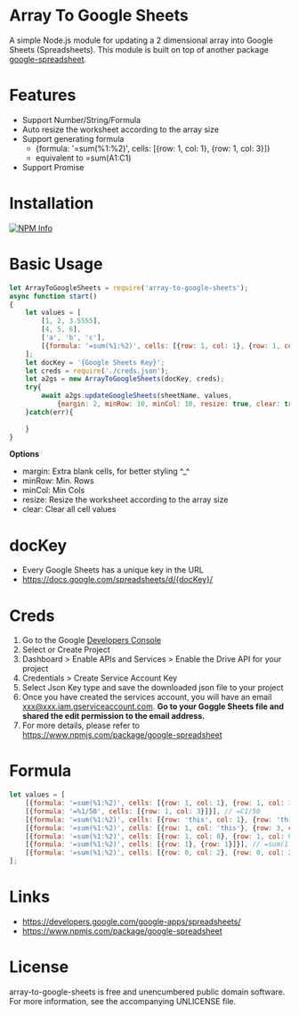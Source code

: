 # Array To Google Sheets #

A simple Node.js module for updating a 2 dimensional array into Google Sheets (Spreadsheets).
This module is built on top of another package [google-spreadsheet](https://www.npmjs.com/package/google-spreadsheet). 

# Features

- Support Number/String/Formula
- Auto resize the worksheet according to the array size
- Support generating formula
  - {formula: '=sum(%1:%2)', cells: [{row: 1, col: 1}, {row: 1, col: 3}]}
  - equivalent to =sum(A1:C1)
- Support Promise
                
# Installation

[![NPM Info](https://nodei.co/npm/array-to-google-sheets.png?downloads=true&downloadRank=true&stars=true)](https://www.npmjs.org/package/array-to-google-sheets)

# Basic Usage

```javascript
let ArrayToGoogleSheets = require('array-to-google-sheets');
async function start()
{
    let values = [
        [1, 2, 3.5555],
        [4, 5, 6],
        ['a', 'b', 'c'],
        [{formula: '=sum(%1:%2)', cells: [{row: 1, col: 1}, {row: 1, col: 3}]}], // =sum(A1:C1)
    ];
    let docKey = '{Google Sheets Key}';
    let creds = require('./creds.json');
    let a2gs = new ArrayToGoogleSheets(docKey, creds);
    try{
        await a2gs.updateGoogleSheets(sheetName, values, 
            {margin: 2, minRow: 10, minCol: 10, resize: true, clear: true});
    }catch(err){
        
    }
}
```

__Options__
- margin: Extra blank cells, for better styling ^_^
- minRow: Min. Rows
- minCol: Min Cols
- resize: Resize the worksheet according to the array size
- clear: Clear all cell values

# docKey 

- Every Google Sheets has a unique key in the URL
- https://docs.google.com/spreadsheets/d/{docKey}/

# Creds

1. Go to the Google [Developers Console](https://console.developers.google.com/cloud-resource-manager)
2. Select or Create Project
3. Dashboard > Enable APIs and Services > Enable the Drive API for your project
4. Credentials > Create Service Account Key
5. Select Json Key type and save the downloaded json file to your project
6. Once you have created the services account, you will have an email xxx@xxx.iam.gserviceaccount.com. **Go to your Goggle Sheets file and shared the edit permission to the email address.**
2. For more details, please refer to https://www.npmjs.com/package/google-spreadsheet

# Formula 

```javascript
let values = [
    [{formula: '=sum(%1:%2)', cells: [{row: 1, col: 1}, {row: 1, col: 3}]}], // =sum(A1:C1)
    [{formula: '=%1/50', cells: [{row: 1, col: 3}]}], // =C1/50
    [{formula: '=sum(%1:%2)', cells: [{row: 'this', col: 1}, {row: 'this', col: 3}]}], // =sum(A3:C3)
    [{formula: '=sum(%1:%2)', cells: [{row: 1, col: 'this'}, {row: 3, col: 'this'}]}], // =sum(A1:A3);
    [{formula: '=sum(%1:%2)', cells: [{row: 1, col: 0}, {row: 1, col: 0}]}], // =sum(1:1);
    [{formula: '=sum(%1:%2)', cells: [{row: 1}, {row: 1}]}], // =sum(1:1);
    [{formula: '=sum(%1:%2)', cells: [{row: 0, col: 2}, {row: 0, col: 2}]}] // =sum(B:B);
];
```

# Links
- https://developers.google.com/google-apps/spreadsheets/
- https://www.npmjs.com/package/google-spreadsheet

# License

array-to-google-sheets is free and unencumbered public domain software. For more information, see the accompanying UNLICENSE file.

